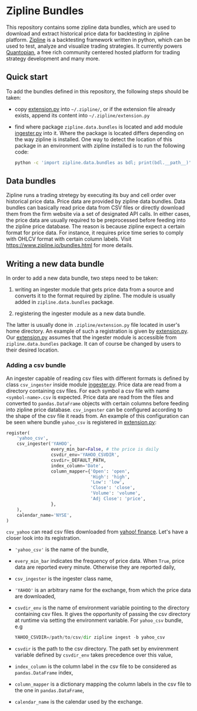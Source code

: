 Zipline Bundles
===============

This repository contains some zipline data bundles, which are used to
download and extract historical price data for backtesting in zipline
platform. [Zipline](https://www.zipline.io/) is a backtesting
framework written in python, which can be used to test, analyze and
visualize trading strategies. It currently powers
[Quantopian](https://www.quantopian.com/), a free rich community
centered hosted platform for trading strategy development and many
more.

## Quick start

To add the bundles defined in this repository, the following steps should be taken:

* copy [extension.py](lib/extension.py) into `~/.zipline/`, or if the
  extension file already exists, append its content into
  `~/.zipline/extension.py`

* find where package `zipline.data.bundles` is located and add module
  [ingester.py](lib/ingester.py) into it. Where the package is located
  differs depending on the way zipline is installed. One way to detect
  the location of this package in an environment with zipline
  installed is to run the following code:
  ```bash
  python -c 'import zipline.data.bundles as bdl; print(bdl.__path__)'
  ```

## Data bundles 

Zipline runs a trading stretegy by executing its buy and cell order
over historical price data. Price data are provided by zipline data
bundles. Data bundles can basically read price data from CSV files or
directly download them from the firm website via a set of designated
API calls. In either cases, the price data are usually required to be
preprocessed before feeding into the zipline price database. The
reason is because zipline expect a certain format for price data. For
instance, it requires price time series to comply with OHLCV format
with certain column labels. Visit https://www.zipline.io/bundles.html
for more details.

## Writing a new data bundle

In order to add a new data bundle, two steps need to be taken:

1. writing an ingester module that gets price data from a source and
converts it to the format required by zipline. The module is usually
added in `zipline.data.bundles` package.

2. registering the ingester module as a new data bundle.

The latter is usually done in `.zipline/extension.py` file located in
user's home directory. An example of such a registration is given by
[extension.py](lib/extension.py). Our [extension.py](lib/extension.py)
assumes that the ingester module is accessible from
`zipline.data.bundles` package. It can of course be changed by users
to their desired location. 

### Adding a csv bundle 

An ingester capable of reading csv files with different formats is
defined by class `csv_ingester` inside module
[ingester.py](lib/ingester.py). Price data are read from a directory
containing csv files. For each symbol a csv file with name
`<symbol-name>.csv` is expected. Price data are read from the files
and converted to `pandas.DataFrame` objects with certain columns
before feeding into zipline price database. `csv_ingester` can be
configured according to the shape of the csv file it reads from. An
example of this configuration can be seen where bundle `yahoo_csv` is
registered in [extension.py](lib/extension.py):

```python
register(
    'yahoo_csv',
    csv_ingester('YAHOO',
                 every_min_bar=False, # the price is daily
                 csvdir_env='YAHOO_CSVDIR',
                 csvdir=_DEFAULT_PATH,
                 index_column='Date',
                 column_mapper={'Open': 'open',
                                'High': 'high',
                                'Low': 'low',
                                'Close': 'close',
                                'Volume': 'volume',
                                'Adj Close': 'price',
                 },
    ),
    calendar_name='NYSE',
)
```

`csv_yahoo` can read csv files downloaded from [yahoo!
finance](https://finance.yahoo.com/). Let's have a closer look into
its registration.

* `'yahoo_csv'` is the name of the bundle,

* `every_min_bar` indicates the frequency of price data. When `True`,
  price data are reported every minute. Otherwise they are reported
  daily,

* `csv_ingester` is the ingester class name,

* `'YAHOO'` is an arbitrary name for the exchange, from which the
  price data are downloaded,

* `csvdir_env` is the name of environment variable pointing to the
  directory containing csv files. It gives the opportunity of passing
  the csv directory at runtime via setting the environment
  variable. For `yahoo_csv` bundle, e.g
  ```python
  YAHOO_CSVDIR=/path/to/csv/dir zipline ingest -b yahoo_csv
  ```

* `csvdir` is the path to the csv directory. The path set by
   envirenment variable defined by `csvdir_env` takes precedence over
   this value,

* `index_column` is the column label in the csv file to be considered
  as `pandas.DataFrame` index,

* `column_mapper` is a dictionary mapping the column labels in the csv
  file to the one in `pandas.DataFrame`,

* `calendar_name` is the calendar used by the exchange.